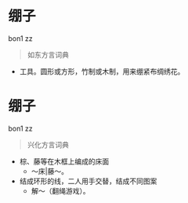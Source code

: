 # 绷子
bon1 zz
> 如东方言词典
- 工具。圆形或方形，竹制或木制，用来绷紧布绸绣花。

# 绷子
bon1 zz
> 兴化方言词典
- 棕、藤等在木框上编成的床面
  - ～床|藤～。
- 结成环形的线，二人用手交替，结成不同图案
  - 解～（翻绳游戏）。
